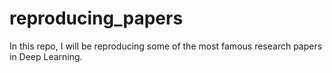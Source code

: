 # reproducing_papers

In this repo, I will be reproducing some of the most famous research papers in Deep Learning.